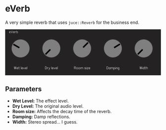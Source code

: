# eVerb
A very simple reverb that uses `juce::Reverb` for the business end.

![](./screenshot.png)

## Parameters

- **Wet Level:** The effect level.
- **Dry Level:** The original audio level.
- **Room size:** Affects the decay time of the reverb.
- **Damping:** Damp reflections.
- **Width:** Stereo spread... I guess.
